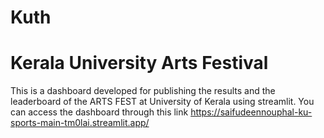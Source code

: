 # Kuth 
# Kerala University Arts Festival
This is a dashboard developed for publishing the results and the leaderboard of the ARTS FEST at University of Kerala using streamlit.
You can access the dashboard through this link https://saifudeennouphal-ku-sports-main-tm0lai.streamlit.app/

